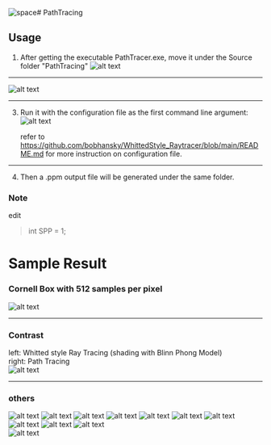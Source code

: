 ![space](https://github.com/bobhansky/PathTracing/assets/59004766/8a6571a5-6719-44df-b30a-fd628b0de355)# PathTracing

## Usage

1. After getting the executable PathTracer.exe, move it under the Source folder "PathTracing"
   ![alt text](https://github.com/bobhansky/PathTracing/blob/main/img/s1.png)
-----------------------
   ![alt text](https://github.com/bobhansky/PathTracing/blob/main/img/s2.png)  

-----------------------
3. Run it with the configuration file as the first command line argument:
    ![alt text](https://github.com/bobhansky/PathTracing/blob/main/img/s3.png)

   refer to https://github.com/bobhansky/WhittedStyle_Raytracer/blob/main/README.md for more instruction on configuration file.

-----------------------
4. Then a .ppm output file will be generated under the same folder.

### Note 
edit 
>int SPP = 1;



# Sample Result
### Cornell Box with 512 samples per pixel    
![alt text](https://github.com/bobhansky/PathTracing/blob/main/img/spp512_1900sec.png)

-----------------------------
### Contrast  

left: Whitted style Ray Tracing (shading with Blinn Phong Model)  
right: Path Tracing  
![alt text](https://github.com/bobhansky/PathTracing/blob/main/img/contrast.png)

----------------------------
### others  
![alt text](https://github.com/bobhansky/PathTracing/blob/main/img/junge.png)
![alt text](https://github.com/bobhansky/PathTracing/blob/main/img/rust.png)
![alt text](https://github.com/bobhansky/PathTracing/blob/main/img/2glossy.png)
![alt text](https://github.com/bobhansky/PathTracing/blob/main/img/mirrorBall1600.png)
![alt text](https://github.com/bobhansky/PathTracing/blob/main/img/copper_1600_512spp.png)
![alt text](https://github.com/bobhansky/PathTracing/blob/main/img/gkass_sphere.png)
![alt text](https://github.com/bobhansky/PathTracing/blob/main/img/glass_bunny.png)
![alt text](https://github.com/bobhansky/PathTracing/blob/main/img/space.png)
![alt text](https://github.com/bobhansky/PathTracing/blob/main/img/space_512_bloomHDR.png)
![alt text](https://github.com/bobhansky/PathTracing/blob/main/img/wall.png)  
![alt text](https://github.com/bobhansky/PathTracing/blob/main/img/256_wall.png)



